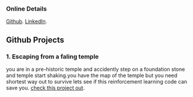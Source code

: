 ### Online Details
[Github](https://github.com/shubham2004/).
[LinkedIn](https://www.linkedin.com/in/shubham-gupta-48951813a/).
## **Github Projects**

### **1. Escaping from a faling temple**
you are in a pre-historic temple and accidently step on a foundation stone and temple start shaking.you have the map of the temple but you need shortest way out to survive lets see if this reinforcement learning code can save you.
[check this project out](https://github.com/shubham2004/escaping-from-a-falling-temple).
